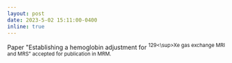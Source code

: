 ```yaml
---
layout: post
date: 2023-5-02 15:11:00-0400
inline: true
---
```


Paper "Establishing a hemoglobin adjustment for <sup>129<\sup>Xe gas exchange MRI and MRS" accepted for publication in MRM.
